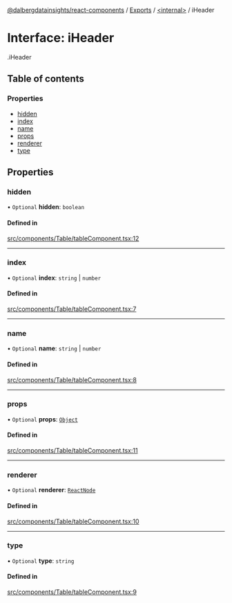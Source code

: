[@dalbergdatainsights/react-components](../README.md) / [Exports](../modules.md) / [<internal\>](../modules/internal_.md) / iHeader

# Interface: iHeader

[<internal>](../modules/internal_.md).iHeader

## Table of contents

### Properties

- [hidden](internal_.iHeader.md#hidden)
- [index](internal_.iHeader.md#index)
- [name](internal_.iHeader.md#name)
- [props](internal_.iHeader.md#props)
- [renderer](internal_.iHeader.md#renderer)
- [type](internal_.iHeader.md#type)

## Properties

### hidden

• `Optional` **hidden**: `boolean`

#### Defined in

[src/components/Table/tableComponent.tsx:12](https://github.com/DalbergDataInsights/react-components/blob/eddc6af/src/components/Table/tableComponent.tsx#L12)

___

### index

• `Optional` **index**: `string` \| `number`

#### Defined in

[src/components/Table/tableComponent.tsx:7](https://github.com/DalbergDataInsights/react-components/blob/eddc6af/src/components/Table/tableComponent.tsx#L7)

___

### name

• `Optional` **name**: `string` \| `number`

#### Defined in

[src/components/Table/tableComponent.tsx:8](https://github.com/DalbergDataInsights/react-components/blob/eddc6af/src/components/Table/tableComponent.tsx#L8)

___

### props

• `Optional` **props**: [`Object`](../modules/internal_.md#object)

#### Defined in

[src/components/Table/tableComponent.tsx:11](https://github.com/DalbergDataInsights/react-components/blob/eddc6af/src/components/Table/tableComponent.tsx#L11)

___

### renderer

• `Optional` **renderer**: [`ReactNode`](../modules/internal_.md#reactnode)

#### Defined in

[src/components/Table/tableComponent.tsx:10](https://github.com/DalbergDataInsights/react-components/blob/eddc6af/src/components/Table/tableComponent.tsx#L10)

___

### type

• `Optional` **type**: `string`

#### Defined in

[src/components/Table/tableComponent.tsx:9](https://github.com/DalbergDataInsights/react-components/blob/eddc6af/src/components/Table/tableComponent.tsx#L9)
